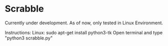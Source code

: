 # Scrabble
Currently under development.
As of now, only tested in Linux Environment.

Instructions:
Linux:
sudo apt-get install python3-tk
Open terminal and type "python3 scrabble.py"
